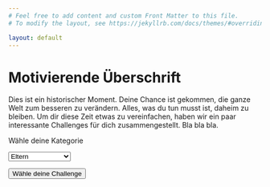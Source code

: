 ```yaml
---
# Feel free to add content and custom Front Matter to this file.
# To modify the layout, see https://jekyllrb.com/docs/themes/#overriding-theme-defaults

layout: default
---
```


# Motivierende Überschrift

Dies ist ein historischer Moment. Deine Chance ist gekommen, die ganze Welt zum besseren zu verändern.
Alles, was du tun musst ist, daheim zu bleiben. Um dir diese Zeit etwas zu vereinfachen, haben wir ein
paar interessante Challenges für dich zusammengestellt. Bla bla bla.

<label for="age">Wähle deine Kategorie</label>

<select id="age">
  <option value="Elt">Eltern</option>
  <option value="Jug">Jugend</option>
  <option value="Erw">Erwachsene</option>
  <option value="Fam">Familie/WG/Paar</option>
</select>

<script>
function getAge() 
{
  var e = document.getElementById("age");
  var age = e.options[e.selectedIndex].value;
  return age;
}
</script>

<script src="./src/getChallenge.js" type="text/javascript"></script>

<button type="button" onclick="getChallenge();">Wähle deine Challenge</button>

<script>
function getAge() 
{
  var e = document.getElementById("age");
  var age = e.options[e.selectedIndex].value;
  return age;
}
</script>

<script type="text/javascript">
  var postsHref = 
  [
  {% for post in site.posts %}
  "{{ post.url }}"
  {% unless forloop.last %},{% endunless %}
  {% endfor %}
  ];
  var postsCats = 
  [
  {% for post in site.posts %}
    [{% for cat in post.categories %}"{{ cat }}"{% unless forloop.last %},{% endunless %}{% endfor %}]
  {% unless forloop.last %},{% endunless %}
  {% endfor %}
  ];
  var postsScats = 
  [
  {% for post in site.posts %}
    [{% for scat in post.subcategories %}"{{ scat }}"{% unless forloop.last %},{% endunless %}{% endfor %}]
  {% unless forloop.last %},{% endunless %}
  {% endfor %}
  ];
</script>

<script>
function filteredIndices() {
  var fi = [];
  for (var i = 0; i < postsCats.length; i++) {
    if (postsCats[i].includes(getAge())) {
      fi.push(i)
    }
  }
  return fi;
}
</script>

<script src="./src/getUrl.js" type="text/javascript"></script>
